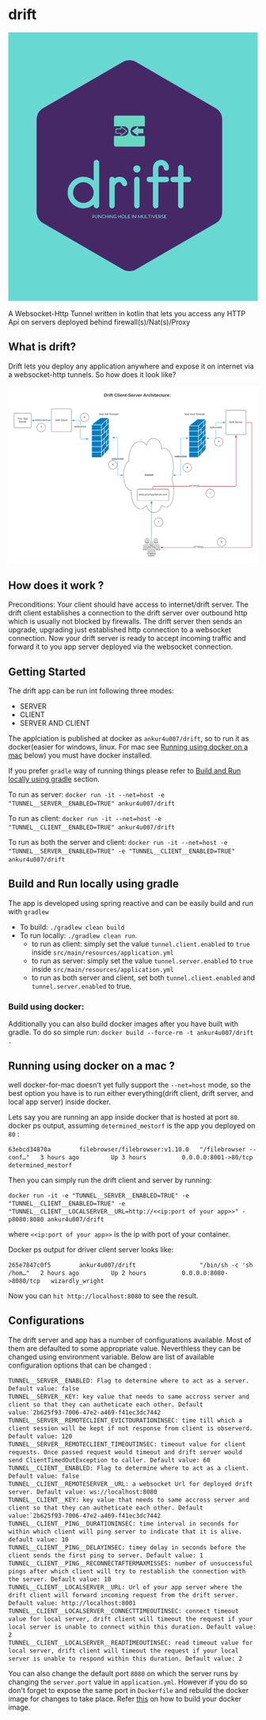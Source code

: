 # drift

<img width="600" alt="drift_logo" src="./documentation/drift_logo.png" />

A Websocket-Http Tunnel written in kotlin that lets you access any HTTP Api on servers deployed behind firewall(s)/Nat(s)/Proxy

## What is drift?
Drift lets you deploy any application anywhere and expose it on internet via a websocket-http tunnels. 
So how does it look like?

![drift architecture](documentation/drift_architecture.png)


## How does it work ?
Preconditions:
Your client should have access to internet/drift server.
The drift client establishes a connection to the drift server over outbound http which is usually not blocked by firewalls.
The drift server then sends an upgrade, upgrading just established http connection to a websocket connection.
Now your drift server is ready to accept incoming traffic and forward it to you app server deployed via the websocket connection.
 
 
## Getting Started
The drift app can be run int following three modes:
 - SERVER
 - CLIENT
 - SERVER AND CLIENT
 
The applciation is published at docker as ```ankur4u007/drift```, so to run it as docker(easier for windows,
linux. For mac see [Running using docker on a mac](#using-docker-on-mac) below) you must have docker installed.

If you prefer `gradle` way of running things please refer to [Build and Run locally using gradle](#gradle-build) section.
 
To run as server: 
    ```docker run -it --net=host -e "TUNNEL__SERVER__ENABLED=TRUE" ankur4u007/drift```

To run as client: 
    ```docker run -it --net=host -e "TUNNEL__CLIENT__ENABLED=TRUE" ankur4u007/drift```

To run as both the server and client: 
    ```docker run -it --net=host -e "TUNNEL__SERVER__ENABLED=TRUE" -e "TUNNEL__CLIENT__ENABLED=TRUE" ankur4u007/drift```

## <a name="gradle-build"></a> Build and Run locally using gradle 
The app is developed using spring reactive and can be easily build and run with `gradlew`
 - To build: ```./gradlew clean build```
 - To run locally: ```./gradlew clean run```.
    - to run as client: simply set the value `tunnel.client.enabled` to `true` inside `src/main/resources/application.yml`
    - to run as server: simply set the value `tunnel.server.enabled` to `true` inside `src/main/resources/application.yml`
    - to run as both server and client, set both `tunnel.client.enabled` and `tunnel.server.enabled` to true.
 
###  <a name="build-docker-image"> Build using docker: 
Additionally you can also build docker images after you have built with gradle. To do so simple run: 
```docker build --force-rm -t ankur4u007/drift .```

##  <a name="using-docker-on-mac"> Running using docker on a mac ?
well docker-for-mac doesn't yet fully support the ```--net=host``` mode, so the best option you have is to run either 
everything(drift client, drift server, and local app server) inside docker.

Lets say you are running an app inside docker that is hosted at port `80`.
docker ps output, assuming `determined_mestorf` is the app you deployed on `80` :
```$xslt
63ebcd34870a        filebrowser/filebrowser:v1.10.0   "/filebrowser --conf…"   3 hours ago         Up 3 hours          0.0.0.0:8001->80/tcp     determined_mestorf
```
 Then you can simply run the drift client and server
by running: 
```$xslt
docker run -it -e "TUNNEL__SERVER__ENABLED=TRUE" -e "TUNNEL__CLIENT__ENABLED=TRUE" -e "TUNNEL__CLIENT__LOCALSERVER__URL=http://<<ip:port of your app>>" -p8080:8080 ankur4u007/drift
```
where `<<ip:port of your app>>` is the ip with port of your container.

Docker ps output for driver client server looks like:
```$xslt
265e7847c0f5        ankur4u007/drift                  "/bin/sh -c 'sh /hom…"   2 hours ago         Up 2 hours          0.0.0.0:8080->8080/tcp   wizardly_wright
```
Now you can ```hit http://localhost:8080``` to see the result.

## Configurations
The drift server and app has a number of configurations available. Most of them are defaulted to some appropriate value.
Neverthless they can be changed using environment variable.
Below are list of available configuration options that can be changed :
```$xslt
TUNNEL__SERVER__ENABLED: Flag to determine where to act as a server. Default value: false
TUNNEL__SERVER__KEY: key value that needs to same accross server and client so that they can autheticate each other. Default value:`2b625f93-7006-47e2-a469-f41ec3dc7442 
TUNNEL__SERVER__REMOTECLIENT_EVICTDURATIONINSEC: time till which a client session will be kept if not response from client is observerd. Default value: 120 
TUNNEL__SERVER__REMOTECLIENT_TIMEOUTINSEC: timeout value for client requests. Once passed request would timeout and drift server would send ClientTimedOutException to caller. Default value: 60
TUNNEL__CLIENT__ENABLED: Flag to determine where to act as a client. Default value: false
TUNNEL__CLIENT__REMOTESERVER__URL: a websocket Url for deployed drift server. Default value: ws://localhost:8080
TUNNEL__CLIENT__KEY: key value that needs to same accross server and client so that they can autheticate each other. Default value:`2b625f93-7006-47e2-a469-f41ec3dc7442
TUNNEL__CLIENT__PING__DURATIONINSEC: time interval in seconds for within which client will ping server to indicate that it is alive. default value: 10
TUNNEL__CLIENT__PING__DELAYINSEC: timey delay in seconds before the client sends the first ping to server. Default value: 1
TUNNEL__CLIENT__PING__RECONNECTAFTERMAXMISSES: number of unsuccessful pings after which client will try to restablish the connection with the server. Default value: 10
TUNNEL__CLIENT__LOCALSERVER__URL: Url of your app server where the drift client will forward incoming request from the drift server. Default value: http://localhost:8001 
TUNNEL__CLIENT__LOCALSERVER__CONNECTTIMEOUTINSEC: connect timeout value for local server, drift client will timeout the request if your local server is unable to connect within this duration. Default value: 2
TUNNEL__CLIENT__LOCALSERVER__READTIMEOUTINSEC: read timeout value for local server, drift client will timeout the request if your local server is unable to respond within this duration. Default value: 2
```
You can also change the default port `8080` on which the server runs by changing the `server.port` value in `application.yml`.
However if you do so don't forget to expose the same port in `Dockerfile` and rebuild the docker image for changes to take place.
Refer [this](#build-docker-image) on how to build your docker image.
 